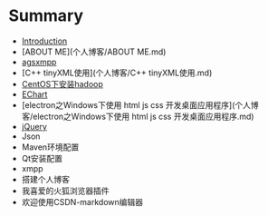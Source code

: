 # Summary

* [Introduction](README.md)
* [ABOUT ME](个人博客/ABOUT ME.md)
* [agsxmpp](个人博客/agsxmpp.md)
* [C++ tinyXML使用](个人博客/C++ tinyXML使用.md)
* [CentOS下安装hadoop](个人博客/CentOS下安装hadoop.md)
* [EChart](个人博客/echart.md)
* [electron之Windows下使用 html js css 开发桌面应用程序](个人博客/electron之Windows下使用 html js css 开发桌面应用程序.md)
* [jQuery](个人博客/jquery.md)
* Json
* Maven环境配置
* Qt安装配置
* xmpp
* 搭建个人博客
* 我喜爱的火狐浏览器插件
* 欢迎使用CSDN-markdown编辑器

